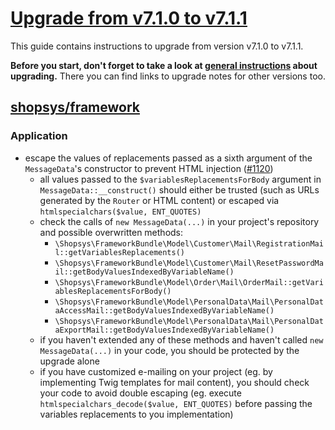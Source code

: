 # [Upgrade from v7.1.0 to v7.1.1](https://github.com/shopsys/shopsys/compare/v7.1.0...v7.1.1)

This guide contains instructions to upgrade from version v7.1.0 to v7.1.1.

**Before you start, don't forget to take a look at [general instructions](/UPGRADE.md) about upgrading.**
There you can find links to upgrade notes for other versions too.

## [shopsys/framework]

### Application
- escape the values of replacements passed as a sixth argument of the `MessageData`'s constructor to prevent HTML injection ([#1120](https://github.com/shopsys/shopsys/pull/1120))
    - all values passed to the `$variablesReplacementsForBody` argument in `MessageData::__construct()` should either be trusted (such as URLs generated by the `Router` or HTML content) or escaped via `htmlspecialchars($value, ENT_QUOTES)`
    - check the calls of `new MessageData(...)` in your project's repository and possible overwritten methods:
        - `\Shopsys\FrameworkBundle\Model\Customer\Mail\RegistrationMail::getVariablesReplacements()`
        - `\Shopsys\FrameworkBundle\Model\Customer\Mail\ResetPasswordMail::getBodyValuesIndexedByVariableName()`
        - `\Shopsys\FrameworkBundle\Model\Order\Mail\OrderMail::getVariablesReplacementsForBody()`
        - `\Shopsys\FrameworkBundle\Model\PersonalData\Mail\PersonalDataAccessMail::getBodyValuesIndexedByVariableName()`
        - `\Shopsys\FrameworkBundle\Model\PersonalData\Mail\PersonalDataExportMail::getBodyValuesIndexedByVariableName()`
    - if you haven't extended any of these methods and haven't called `new MessageData(...)` in your code, you should be protected by the upgrade alone
    - if you have customized e-mailing on your project (eg. by implementing Twig templates for mail content), you should check your code to avoid double escaping (eg. execute `htmlspecialchars_decode($value, ENT_QUOTES)` before passing the variables replacements to you implementation)

[shopsys/framework]: https://github.com/shopsys/framework
